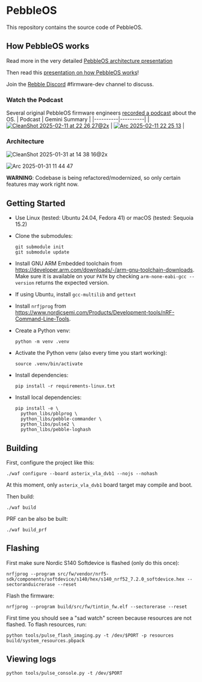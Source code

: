 # PebbleOS

This repository contains the source code of PebbleOS.

## How PebbleOS works
Read more in the very detailed [PebbleOS architecture presentation](https://docs.google.com/presentation/d/1wfyBRwbrv5YtSnvNRnEPz5tRx9y7VGcFsuHbi1X-D7I/edit?usp=sharing)

Then read this [presentation on how PebbleOS works](https://docs.google.com/presentation/d/1M--yoEJBO-uckvY5CTFfHT4srw6RCj9RTGT57RcogX8/edit?usp=sharing)!

Join the [Rebble Discord](https://discordapp.com/invite/aRUAYFN) #firmware-dev channel to discuss.

### Watch the Podcast
Several original PebbleOS firmware engineers [recorded a podcast](https://www.youtube.com/watch?v=dk5wsNN8abo) about the OS. 
| Podcast | Gemini Summary |
|----------|----------|
| [![CleanShot 2025-02-11 at 22 26 27@2x](https://github.com/user-attachments/assets/9c55aefa-06f5-4a58-bf4f-fa40e1bd45bd)](https://www.youtube.com/watch?v=dk5wsNN8abo)   | [![Arc 2025-02-11 22 25 13](https://github.com/user-attachments/assets/ee5361b3-a89c-450e-97a5-f10796c1fba5)](https://g.co/gemini/share/03350ab7b4e6) |



### Architecture
![CleanShot 2025-01-31 at 14 38 16@2x](https://github.com/user-attachments/assets/23d13a36-55e6-4e3a-87ab-4fb1fd1fca5a)

![Arc 2025-01-31 11 44 47](https://github.com/user-attachments/assets/804bc6b9-47c1-4af5-b698-6078aca467ee)


**WARNING**: Codebase is being refactored/modernized, so only certain features
may work right now.

## Getting Started

- Use Linux (tested: Ubuntu 24.04, Fedora 41) or macOS (tested: Sequoia 15.2)
- Clone the submodules:
  ```shell
  git submodule init
  git submodule update
  ```
- Install GNU ARM Embedded toolchain from
  https://developer.arm.com/downloads/-/arm-gnu-toolchain-downloads. Make
  sure it is available on your `PATH` by checking `arm-none-eabi-gcc --version`
  returns the expected version.
- If using Ubuntu, install `gcc-multilib` and `gettext`
- Install `nrfjprog` from
  https://www.nordicsemi.com/Products/Development-tools/nRF-Command-Line-Tools.
- Create a Python venv:

  ```shell
  python -m venv .venv
  ```
- Activate the Python venv (also every time you start working):
  ```shell
  source .venv/bin/activate
  ```
- Install dependencies:
  ```shell
  pip install -r requirements-linux.txt
  ```
- Install local dependencies:
  ```shell
  pip install -e \
    python_libs/pblprog \
    python_libs/pebble-commander \
    python_libs/pulse2 \
    python_libs/pebble-loghash
  ```

## Building

First, configure the project like this:

```shell
./waf configure --board asterix_vla_dvb1 --nojs --nohash
```

At this moment, only `asterix_vla_dvb1` board target may compile and boot.

Then build:

```shell
./waf build
```

PRF can be also be built:

```shell
./waf build_prf
```

## Flashing

First make sure Nordic S140 Softdevice is flashed (only do this once):

```shell
nrfjprog --program src/fw/vendor/nrf5-sdk/components/softdevice/s140/hex/s140_nrf52_7.2.0_softdevice.hex --sectoranduicrerase --reset
```

Flash the firmware:

```shell
nrfjprog --program build/src/fw/tintin_fw.elf --sectorerase --reset
```

First time you should see a "sad watch" screen because resources are not
flashed. To flash resources, run:

```shell
python tools/pulse_flash_imaging.py -t /dev/$PORT -p resources build/system_resources.pbpack
```

## Viewing logs

```shell
python tools/pulse_console.py -t /dev/$PORT
```
